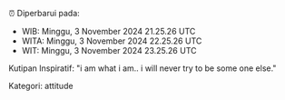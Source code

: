 ⏰ Diperbarui pada:
- WIB: Minggu, 3 November 2024 21.25.26 UTC
- WITA: Minggu, 3 November 2024 22.25.26 UTC
- WIT: Minggu, 3 November 2024 23.25.26 UTC

Kutipan Inspiratif:
"i am what i am.. i will never try to be some one else."


Kategori: attitude

